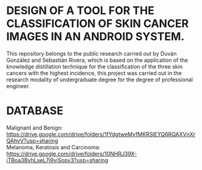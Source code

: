 # DESIGN OF A TOOL FOR THE CLASSIFICATION OF SKIN CANCER IMAGES IN AN ANDROID SYSTEM.

This repository belongs to the public research carried out by Duván González and Sebastián Rivera, which is based on the application of the knowledge distillation technique for the classification of the three skin cancers with the highest incidence, this project was carried out in the research modality of undergraduate degree for the degree of professional engineer.

# DATABASE
Malignant and Benign: https://drive.google.com/drive/folders/1fYdgtweMvfMKRSlEYQ6RQAXVnXrQAhyV?usp=sharing<br />
Melanoma, Keratosis and Carcinoma: https://drive.google.com/drive/folders/10NHRJ39X-iTBoa3BvhLseL7j9vjSopv3?usp=sharing
